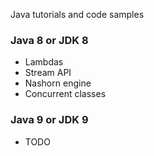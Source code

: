 Java tutorials and code samples

### Java 8 or JDK 8
- Lambdas
- Stream API
- Nashorn engine
- Concurrent classes

### Java 9 or JDK 9
- TODO

